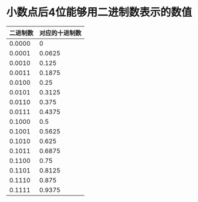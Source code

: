 # 小数点后4位能够用二进制数表示的数值
|二进制数|对应的十进制数|
|---|---|
|0.0000|0|
|0.0001|0.0625|
|0.0010|0.125|
|0.0011|0.1875|
|0.0100|0.25|
|0.0101|0.3125|
|0.0110|0.375|
|0.0111|0.4375|
|0.1000|0.5|
|0.1001|0.5625|
|0.1010|0.625|
|0.1011|0.6875|
|0.1100|0.75|
|0.1101|0.8125|
|0.1110|0.875|
|0.1111|0.9375|
